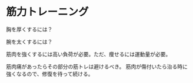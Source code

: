# 筋力トレーニング

胸を厚くするには？

腕を太くするには？

筋肉を強くするには高い負荷が必要。ただ、痩せるには運動量が必要。

筋肉痛があったらその部分の筋トレは避けるべき。
筋肉が傷付いたら治る時に強くなるので、修復を待って続ける。
